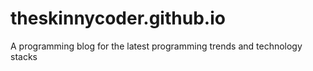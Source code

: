 # theskinnycoder.github.io
A programming blog for the latest programming trends and technology stacks
